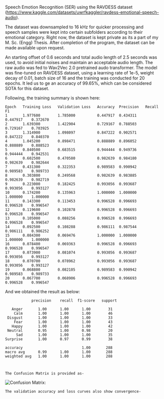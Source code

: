 Speech Emotion Recognition (SER) using the RAVDESS dataset (https://www.kaggle.com/datasets/uwrfkaggler/ravdess-emotional-speech-audio).

The dataset was downsampled to 16 kHz for quicker processing and speech samples were kept into certain subfolders according to their emotional category.
Right now, the dataset is kept private as its a part of my M. Sc. (Engg) Thesis. After completion of the program, the dataset can be made available upon request.

An starting offset of 0.6 seconds and total audio length of 2.5 seconds was used, to avoid initial noises and maintain an acceptable audio length. The raw audio was fed to Wav2Vec 2.0 pretrained audo transformer.
The model was fine-tuned on RAVDESS dataset, using a learning rate of 1e-5, weight decay of 0.01, batch size of 16 and the training was conducted for 20 epochs.
It led us to ge an accuracy of 99.65%, which can be considered SOTA for this dataset.



Following, the training summary is shown here:

    Epoch	Training Loss	Validation Loss	  Accuracy	Precision	Recall	    F1
    1	    1.977600	    1.785000	      0.447917	0.434311	0.447917	0.372670
    2	    1.639300	    1.422904	      0.729167	0.788503	0.729167	0.703925
    3	    1.314900	    1.098097	      0.847222	0.902571	0.847222	0.840370
    4	    1.045200	    0.898471	      0.888889	0.896052	0.888889	0.888523
    5	    0.840500	    0.683515	      0.944444	0.949736	0.944444	0.942531
    6	    0.602500	    0.470580	      0.982639	0.984180	0.982639	0.982644
    7	    0.431300	    0.322353	      0.989583	0.990942	0.989583	0.989733
    8	    0.303800	    0.249568	      0.982639	0.983885	0.982639	0.982719
    9	    0.223000	    0.182425	      0.993056	0.993687	0.993056	0.993127
    10	    0.174200	    0.135963	      1.000000	1.000000	1.000000	1.000000
    11	    0.143300	    0.113453	      0.996528	0.996693	0.996528	0.996547
    12	    0.119600	    0.102878	      0.996528	0.996693	0.996528	0.996547
    13	    0.105000	    0.088256	      0.996528	0.996693	0.996528	0.996547
    14	    0.092500	    0.108288	      0.986111	0.987544	0.986111	0.986252
    15	    0.084300	    0.069476	      1.000000	1.000000	1.000000	1.000000
    16	    0.078400	    0.069363	      0.996528	0.996693	0.996528	0.996547
    17	    0.073900	    0.081074	      0.993056	0.993687	0.993056	0.993127
    18	    0.070700	    0.078962	      0.993056	0.993687	0.993056	0.993127
    19	    0.068800	    0.082105	      0.989583	0.990942	0.989583	0.989733
    20	    0.067700	    0.068906	      0.996528	0.996693	0.996528	0.996547



  And we obtained the result as below:

                precision    recall  f1-score   support

       Anger       1.00      1.00      1.00        31
        Calm       1.00      1.00      1.00        46
     Disgust       1.00      1.00      1.00        33
        Fear       1.00      1.00      1.00        43
       Happy       1.00      1.00      1.00        42
     Neutral       0.95      1.00      0.98        20
         Sad       1.00      1.00      1.00        35
    Surprise       1.00      0.97      0.99        38

    accuracy                           1.00       288
    macro avg      0.99      1.00      1.00       288
    weighted avg   1.00      1.00      1.00       288



    The Confusion Matrix is provided as-
    
![Confusion Matrix: ](Conf_Mat.png)


    The validation accuracy and loss curves also show convergence-
